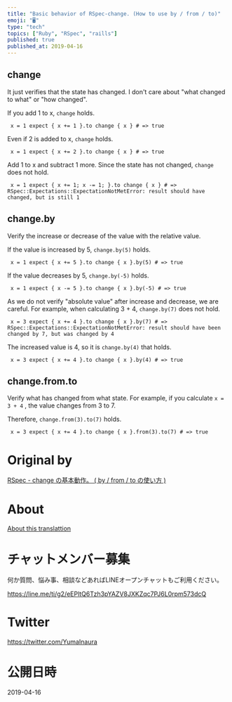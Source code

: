 ```yaml
---
title: "Basic behavior of RSpec-change. (How to use by / from / to)"
emoji: "🖥"
type: "tech"
topics: ["Ruby", "RSpec", "raills"]
published: true
published_at: 2019-04-16
---
```


## change 

It just verifies that the state has changed. I don't care about "what changed to what" or "how changed".

If you add 1 to x, `change` holds.

     x = 1 expect { x += 1 }.to change { x } # => true 

Even if 2 is added to x, `change` holds.

     x = 1 expect { x += 2 }.to change { x } # => true 

Add 1 to x and subtract 1 more. Since the state has not changed, `change` does not hold.

     x = 1 expect { x += 1; x -= 1; }.to change { x } # => RSpec::Expectations::ExpectationNotMetError: result should have changed, but is still 1 

## change.by 

Verify the increase or decrease of the value with the relative value.

If the value is increased by 5, `change.by(5)` holds.

     x = 1 expect { x += 5 }.to change { x }.by(5) # => true 

If the value decreases by 5, `change.by(-5)` holds.

     x = 1 expect { x -= 5 }.to change { x }.by(-5) # => true 

As we do not verify "absolute value" after increase and decrease, we are careful. For example, when calculating 3 + 4, `change.by(7)` does not hold.

     x = 3 expect { x += 4 }.to change { x }.by(7) # => RSpec::Expectations::ExpectationNotMetError: result should have been changed by 7, but was changed by 4 

The increased value is 4, so it is `change.by(4)` that holds.

     x = 3 expect { x += 4 }.to change { x }.by(4) # => true 

## change.from.to 

Verify what has changed from what state. For example, if you calculate `x = 3 + 4` , the value changes from 3 to 7.

Therefore, `change.from(3).to(7)` holds.

     x = 3 expect { x += 4 }.to change { x }.from(3).to(7) # => true 



# Original by
[RSpec - change の基本動作。 ( by / from / to の使い方 )](https://qiita.com/Yinaura/items/62dc0d87f968f43e335b)

# About

[About this translattion](https://qiita.com/YumaInaura/items/7f6fd1e9310a6816469a)








<!-- Update From Qiita API -->

# チャットメンバー募集


何か質問、悩み事、相談などあればLINEオープンチャットもご利用ください。

https://line.me/ti/g2/eEPltQ6Tzh3pYAZV8JXKZqc7PJ6L0rpm573dcQ





# Twitter


https://twitter.com/YumaInaura


<!-- Update From Qiita API -->



# 公開日時

2019-04-16
